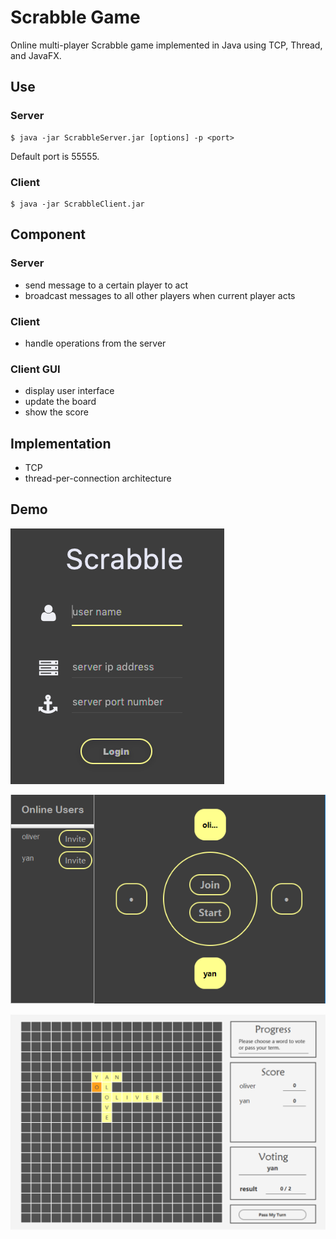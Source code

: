 # Scrabble Game

Online multi-player Scrabble game implemented in Java using TCP, Thread, and JavaFX.

## Use

### Server

```
$ java -jar ScrabbleServer.jar [options] -p <port>
```

Default port is 55555.

### Client

```
$ java -jar ScrabbleClient.jar
```


## Component

### Server
- send message to a certain player to act
- broadcast messages to all other players when current player acts
### Client
- handle operations from the server
### Client GUI
- display user interface
- update the board
- show the score

## Implementation
- TCP
- thread-per-connection architecture

## Demo
![Login](https://raw.githubusercontent.com/oliverShen1994/Scrabble-Game/master/Resource/Login.png)

![Desk](https://raw.githubusercontent.com/oliverShen1994/Scrabble-Game/master/Resource/Desk.png)

![Board](https://raw.githubusercontent.com/oliverShen1994/Scrabble-Game/master/Resource/Board&Score.png)
